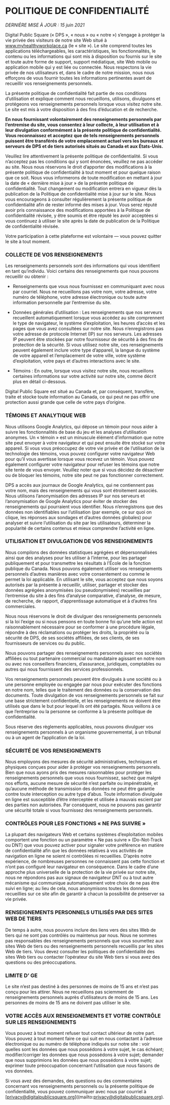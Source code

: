 # **POLITIQUE DE CONFIDENTIALITÉ**

*DERNIÈRE MISE À JOUR : 15 juin 2021*

Digital Public Square (« DPS », « nous » ou « notre ») s’engage à protéger la vie privée des visiteurs de notre site Web situé à www.myhealthyworkplace.ca (le « site »). Le site comprend toutes les applications téléchargeables, les caractéristiques, les fonctionnalités, le contenu ou les informations qui sont mis à disposition ou fournis sur le site et toute autre forme de support, support médiatique, site Web mobile ou application mobile qui y est liée ou connectée. Nous respectons la vie privée de nos utilisateurs et, dans le cadre de notre mission, nous nous efforçons de vous fournir toutes les informations pertinentes avant de recueillir vos renseignements personnels.

La présente politique de confidentialité fait partie de nos conditions d’utilisation et explique comment nous recueillons, utilisons, divulguons et protégeons vos renseignements personnels lorsque vous visitez notre site. Le site est mis à votre disposition à des fins d’éducation et de recherche.

**En nous fournissant volontairement des renseignements personnels par l’entremise du site, vous consentez à leur collecte, à leur utilisation et à leur divulgation conformément à la présente politique de confidentialité. Vous reconnaissez et acceptez que de tels renseignements personnels puissent être transférés de votre emplacement actuel vers les bureaux et serveurs de DPS et de tiers autorisés situés au Canada et aux États-Unis.**

Veuillez lire attentivement la présente politique de confidentialité. Si vous n’acceptez pas les conditions qui y sont énoncées, veuillez ne pas accéder au site. Nous nous réservons le droit d’apporter des modifications à la présente politique de confidentialité à tout moment et pour quelque raison que ce soit. Nous vous informerons de toute modification en mettant à jour la date de « dernière mise à jour » de la présente politique de confidentialité. Tout changement ou modification entrera en vigueur dès la publication de la Politique de confidentialité mise à jour sur le site. Nous vous encourageons à consulter régulièrement la présente politique de confidentialité afin de rester informé des mises à jour. Vous serez réputé avoir pris connaissance des modifications apportées à la Politique de confidentialité révisée, y être soumis et être réputé les avoir acceptées si vous continuez à utiliser le site après la date de publication de la Politique de confidentialité révisée.

Votre participation à cette plateforme est volontaire — vous pouvez quitter le site à tout moment.

### **COLLECTE DE VOS RENSEIGNEMENTS**

Les renseignements personnels sont des informations qui vous identifient en tant qu’individu. Voici certains des renseignements que nous pouvons recueillir ou obtenir :

- Renseignements que vous nous fournissez en communiquant avec nous par courriel. Nous ne recueillons pas votre nom, votre adresse, votre numéro de téléphone, votre adresse électronique ou toute autre information personnelle par l’entremise du site.

- Données générales d’utilisation : Les renseignements que nos serveurs recueillent automatiquement lorsque vous accédez au site comprennent le type de navigateur, le système d’exploitation, les heures d’accès et les pages que vous avez consultées sur notre site. Nous n’enregistrons pas votre adresse de protocole Internet (IP) sur nos serveurs. Les adresses IP peuvent être stockées par notre fournisseur de sécurité à des fins de protection de la sécurité. Si vous utilisez notre site, ces renseignements peuvent également inclure votre type d’appareil, la langue du système de votre appareil et l’emplacement de votre ville, votre système d’exploitation, votre pays et d’autres interactions avec le site.

- Témoins : En outre, lorsque vous visitez notre site, nous recueillons certaines informations sur votre activité sur notre site, comme décrit plus en détail ci-dessous.

Digital Public Square est situé au Canada et, par conséquent, transfère, traite et stocke toute information au Canada, ce qui peut ne pas offrir une protection aussi grande que celle de votre pays d’origine.

### **TÉMOINS ET ANALYTIQUE WEB**

Nous utilisons Google Analytics, qui dépose un témoin pour nous aider à suivre les fonctionnalités de base du jeu et les analyses d’utilisation anonymes. Un « témoin » est un minuscule élément d’information que notre site peut envoyer à votre navigateur et qui peut ensuite être stocké sur votre appareil. Si vous vous préoccupez de votre vie privée et de l’utilisation de la technologie des témoins, vous pouvez configurer votre navigateur Web pour qu’il vous avertisse lorsque vous recevez un témoin. Vous pouvez également configurer votre navigateur pour refuser les témoins que notre site tente de vous envoyer. Veuillez noter que si vous décidez de désactiver ou de bloquer les témoins, notre site peut ne pas fonctionner correctement.

DPS a accès aux journaux de Google Analytics, qui ne contiennent pas votre nom, mais des renseignements qui vous sont étroitement associés. Nous utilisons l’anonymisation des adresses IP sur nos serveurs et l’anonymisation de Google Analytics pour éviter de stocker des renseignements qui pourraient vous identifier. Nous n’enregistrons que des données non identifiables sur l’utilisation (par exemple, ce sur quoi on clique, les réponses aux sondages et d’autres données globales) pour analyser et suivre l’utilisation du site par les utilisateurs, déterminer la popularité de certains contenus et mieux comprendre l’activité en ligne.

### **UTILISATION ET DIVULGATION DE VOS RENSEIGNEMENTS**

Nous compilons des données statistiques agrégées et dépersonnalisées ainsi que des analyses pour les utiliser à l’interne, pour les partager publiquement et pour transmettre les résultats à l’École de la fonction publique du Canada. Nous pouvons également utiliser vos renseignements personnels d’autres manières avec votre consentement ou comme le permet la loi applicable. En utilisant le site, vous acceptez que nous soyons autorisés par la présente à recueillir, utiliser, partager et stocker des données agrégées anonymisées (ou pseudonymisées) recueillies par l’entremise du site à des fins d’analyse comparative, d’analyse, de mesure, de recherche, de rapport, d’apprentissage automatique et à d’autres fins commerciales.

Nous nous réservons le droit de divulguer des renseignements personnels si la loi l’exige ou si nous pensons en toute bonne foi qu’une telle action est raisonnablement nécessaire pour se conformer à une procédure légale, répondre à des réclamations ou protéger les droits, la propriété ou la sécurité de DPS, de ses sociétés affiliées, de ses clients, de ses fournisseurs de services ou du public.

Nous pouvons partager des renseignements personnels avec nos sociétés affiliées ou tout partenaire commercial ou mandataire agissant en notre nom ou avec nos conseillers financiers, d’assurance, juridiques, comptables ou autres qui nous fournissent des services professionnels.

Vos renseignements personnels peuvent être divulgués à une société ou à une personne employée ou engagée par nous pour exécuter des fonctions en notre nom, telles que le traitement des données ou la conservation des documents. Toute divulgation de vos renseignements personnels se fait sur une base strictement confidentielle, et les renseignements ne doivent être utilisés que dans le but pour lequel ils ont été partagés. Nous veillons à ce que l’entreprise ou la personne se conforme à la présente politique de confidentialité.

Sous réserve des règlements applicables, nous pouvons divulguer vos renseignements personnels à un organisme gouvernemental, à un tribunal ou à un agent de l’application de la loi.

### **SÉCURITÉ DE VOS RENSEIGNEMENTS**

Nous employons des mesures de sécurité administratives, techniques et physiques conçues pour aider à protéger vos renseignements personnels. Bien que nous ayons pris des mesures raisonnables pour protéger les renseignements personnels que vous nous fournissez, sachez que malgré nos efforts, aucune mesure de sécurité n’est parfaite ou impénétrable, et qu’aucune méthode de transmission des données ne peut être garantie contre toute interception ou autre type d’abus. Toute information divulguée en ligne est susceptible d’être interceptée et utilisée à mauvais escient par des parties non autorisées. Par conséquent, nous ne pouvons pas garantir une sécurité totale si vous fournissez des renseignements personnels.

### **CONTRÔLES POUR LES FONCTIONS « NE PAS SUIVRE »**

La plupart des navigateurs Web et certains systèmes d’exploitation mobiles comportent une fonction ou un paramètre « Ne pas suivre » (Do-Not-Track ou DNT) que vous pouvez activer pour signaler votre préférence en matière de confidentialité afin que les données relatives à vos activités de navigation en ligne ne soient ni contrôlées ni recueillies. D’après notre expérience, de nombreuses personnes ne connaissent pas cette fonction et n’ont pas configuré leur navigateur en conséquence. Dans le cadre d’une approche plus universelle de la protection de la vie privée sur notre site, nous ne répondons pas aux signaux de navigateur DNT ou à tout autre mécanisme qui communique automatiquement votre choix de ne pas être suivi en ligne; au lieu de cela, nous anonymisons toutes les données recueillies sur ce site afin de garantir à chacun la possibilité de préserver sa vie privée.

### **RENSEIGNEMENTS PERSONNELS UTILISÉS PAR DES SITES WEB DE TIERS**

De temps à autre, nous pouvons inclure des liens vers des sites Web de tiers qui ne sont pas contrôlés ou maintenus par nous. Nous ne sommes pas responsables des renseignements personnels que vous soumettez aux sites Web de tiers ou des renseignements personnels recueillis par les sites Web de tiers. Vous devez consulter les politiques de confidentialité des sites Web tiers ou contacter l’opérateur du site Web tiers si vous avez des questions ou des préoccupations.

### **LIMITE D’ GE**

Le site n’est pas destiné à des personnes de moins de 15 ans et n’est pas conçu pour les attirer. Nous ne recueillons pas sciemment de renseignements personnels auprès d’utilisateurs de moins de 15 ans. Les personnes de moins de 15 ans ne doivent pas utiliser le site.

### **VOTRE ACCÈS AUX RENSEIGNEMENTS ET VOTRE CONTRÔLE SUR LES RENSEIGNEMENTS**

Vous pouvez à tout moment refuser tout contact ultérieur de notre part. Vous pouvez à tout moment faire ce qui suit en nous contactant à l’adresse électronique ou au numéro de téléphone indiqués sur notre site : voir quelles sont les données que nous possédons à votre sujet, le cas échéant; modifier/corriger les données que nous possédons à votre sujet; demander que nous supprimions les données que nous possédons à votre sujet; exprimer toute préoccupation concernant l’utilisation que nous faisons de vos données.

Si vous avez des demandes, des questions ou des commentaires concernant vos renseignements personnels ou la présente politique de confidentialité, vous pouvez communiquer avec nous par courriel à [privacy@digitalpublicsquare.org]((mailto:privacy@digitalpublicsquare.org).
